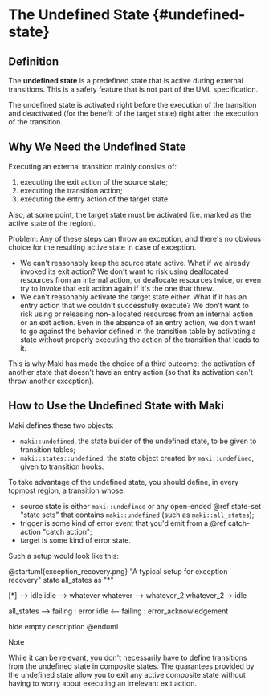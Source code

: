# The Undefined State {#undefined-state}

## Definition

The **undefined state** is a predefined state that is active during external transitions. This is a safety feature that is not part of the UML specification.

The undefined state is activated right before the execution of the transition and deactivated (for the benefit of the target state) right after the execution of the transition.

## Why We Need the Undefined State

Executing an external transition mainly consists of:
1. executing the exit action of the source state;
2. executing the transition action;
3. executing the entry action of the target state.

Also, at some point, the target state must be activated (i.e. marked as the active state of the region).

Problem: Any of these steps can throw an exception, and there's no obvious choice for the resulting active state in case of exception.
* We can't reasonably keep the source state active. What if we already invoked its exit action? We don't want to risk using deallocated resources from an internal action, or deallocate resources twice, or even try to invoke that exit action again if it's the one that threw.
* We can't reasonably activate the target state either. What if it has an entry action that we couldn't successfully execute? We don't want to risk using or releasing non-allocated resources from an internal action or an exit action. Even in the absence of an entry action, we don't want to go against the behavior defined in the transition table by activating a state without properly executing the action of the transition that leads to it.

This is why Maki has made the choice of a third outcome: the activation of another state that doesn't have an entry action (so that its activation can't throw another exception).

## How to Use the Undefined State with Maki

Maki defines these two objects:
* `maki::undefined`, the state builder of the undefined state, to be given to transition tables;
* `maki::states::undefined`, the state object created by `maki::undefined`, given to transition hooks.

To take advantage of the undefined state, you should define, in every topmost region, a transition whose:
* source state is either `maki::undefined` or any open-ended @ref state-set "state sets" that contains `maki::undefined` (such as `maki::all_states`);
* trigger is some kind of error event that you'd emit from a @ref catch-action "catch action";
* target is some kind of error state.

Such a setup would look like this:

@startuml{exception_recovery.png} "A typical setup for exception recovery"
state all_states as "*"

[*] --> idle
idle --> whatever
whatever --> whatever_2
whatever_2 -> idle

all_states --> failing : error
idle <-- failing : error_acknowledgement

hide empty description
@enduml

> [!note]
> While it can be relevant, you don't necessarily have to define transitions from the undefined state in composite states. The guarantees provided by the undefined state allow you to exit any active composite state without having to worry about executing an irrelevant exit action.
